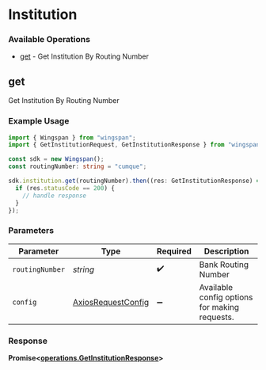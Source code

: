 # Institution

### Available Operations

* [get](#get) - Get Institution By Routing Number

## get

Get Institution By Routing Number

### Example Usage

```typescript
import { Wingspan } from "wingspan";
import { GetInstitutionRequest, GetInstitutionResponse } from "wingspan/dist/sdk/models/operations";

const sdk = new Wingspan();
const routingNumber: string = "cumque";

sdk.institution.get(routingNumber).then((res: GetInstitutionResponse) => {
  if (res.statusCode == 200) {
    // handle response
  }
});
```

### Parameters

| Parameter                                                    | Type                                                         | Required                                                     | Description                                                  |
| ------------------------------------------------------------ | ------------------------------------------------------------ | ------------------------------------------------------------ | ------------------------------------------------------------ |
| `routingNumber`                                              | *string*                                                     | :heavy_check_mark:                                           | Bank Routing Number                                          |
| `config`                                                     | [AxiosRequestConfig](https://axios-http.com/docs/req_config) | :heavy_minus_sign:                                           | Available config options for making requests.                |


### Response

**Promise<[operations.GetInstitutionResponse](../../models/operations/getinstitutionresponse.md)>**

